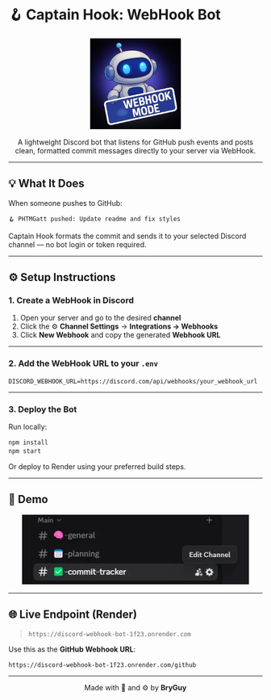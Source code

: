 # 🪝 Captain Hook: WebHook Bot

<p align="center">
  <img src="./images/WebHookDCB.png" alt="Captain Hook Bot" width="180" />
</p>

<p align="center">
  A lightweight Discord bot that listens for GitHub push events and posts clean, formatted commit messages directly to your server via WebHook.
</p>

---

## 💡 What It Does

When someone pushes to GitHub:

```
🪝 PHTMGatt pushed: Update readme and fix styles
```

Captain Hook formats the commit and sends it to your selected Discord channel — no bot login or token required.

---

## ⚙️ Setup Instructions

### 1. Create a WebHook in Discord

1. Open your server and go to the desired **channel**
2. Click the ⚙️ **Channel Settings** → **Integrations → Webhooks**
3. Click **New Webhook** and copy the generated **Webhook URL**

---

### 2. Add the WebHook URL to your `.env`

```env
DISCORD_WEBHOOK_URL=https://discord.com/api/webhooks/your_webhook_url
```

---

### 3. Deploy the Bot

Run locally:
```bash
npm install
npm start
```

Or deploy to Render using your preferred build steps.

---

## 📸 Demo

<p align="center">
  <img src="./images/BotUsage.webp" alt="Captain Hook Bot Demo" width="450" />
</p>

---

## 🌐 Live Endpoint (Render)

> `https://discord-webhook-bot-1f23.onrender.com`

Use this as the **GitHub Webhook URL**:
```
https://discord-webhook-bot-1f23.onrender.com/github
```

---

<p align="center">
  Made with 🧠 and ⚙️ by <strong>BryGuy</strong>
</p>

